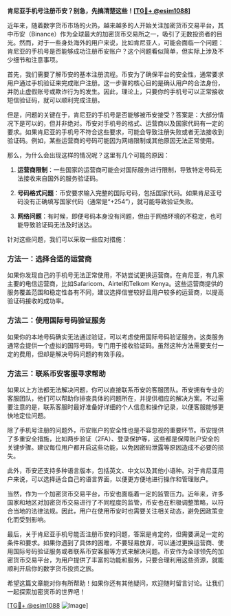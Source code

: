 **肯尼亚手机号注册币安？别急，先搞清楚这些！[[TG💪+ @esim1088](https://t.me/s/esim1088)]**

近年来，随着数字货币市场的火热，越来越多的人开始关注加密货币交易平台，其中币安（Binance）作为全球最大的加密货币交易所之一，吸引了无数投资者的目光。然而，对于一些身处海外的用户来说，比如肯尼亚人，可能会面临一个问题：肯尼亚的手机号是否能够成功注册币安账户？这个问题看似简单，但实际上涉及不少细节和注意事项。

首先，我们需要了解币安的基本注册流程。币安为了确保平台的安全性，通常要求用户通过手机验证来完成账户注册。这一步骤的核心目的是确认用户的合法身份，并防止虚假账号或欺诈行为的发生。因此，理论上，只要你的手机号可以正常接收短信验证码，就可以顺利完成注册。

但是，问题的关键在于，肯尼亚的手机号是否能够被币安接受？答案是：大部分情况下是可以的，但并非绝对。币安对手机号的格式、运营商以及国家代码有一定的要求。如果肯尼亚的手机号不符合这些要求，可能会导致注册失败或者无法接收到验证码。例如，某些运营商的号码可能因为网络限制或其他原因无法正常使用。

那么，为什么会出现这样的情况呢？这里有几个可能的原因：

1. **运营商限制**：一些国家的运营商可能会对国际服务进行限制，导致特定号码无法接收来自国外的服务验证码。
   
2. **号码格式问题**：币安要求输入完整的国际号码，包括国家代码。如果肯尼亚号码没有正确填写国家代码（通常是“+254”），就可能导致验证失败。

3. **网络问题**：有时候，即便号码本身没有问题，但由于网络环境的不稳定，也可能导致验证码无法及时送达。

针对这些问题，我们可以采取一些应对措施：

### 方法一：选择合适的运营商

如果你发现自己的手机号无法正常使用，不妨尝试更换运营商。在肯尼亚，有几家主要的电信运营商，比如Safaricom、Airtel和Telkom Kenya。这些运营商提供的服务覆盖范围和稳定性各有不同，建议选择信誉较好且用户较多的运营商，以提高验证码接收的成功率。

### 方法二：使用国际号码验证服务

如果你的本地号码确实无法通过验证，可以考虑使用国际号码验证服务。这类服务通常会提供一个虚拟的国际号码，专门用于接收验证码。虽然这种方法需要支付一定的费用，但却是解决号码问题的有效手段。

### 方法三：联系币安客服寻求帮助

如果以上方法都无法解决问题，你可以直接联系币安的客服团队。币安拥有专业的客服团队，他们可以帮助你排查具体的问题所在，并提供相应的解决方案。不过需要注意的是，联系客服时最好准备好详细的个人信息和操作记录，以便客服能够更快地定位问题。

除了手机号注册的问题外，币安账户的安全性也是不容忽视的重要环节。币安提供了多重安全措施，比如两步验证（2FA）、登录保护等，这些都是保障账户安全的关键步骤。建议每位用户都开启这些功能，以免因密码泄露等原因造成不必要的损失。

此外，币安还支持多种语言版本，包括英文、中文以及其他小语种。对于肯尼亚用户来说，可以选择适合自己的语言界面，以便更方便地进行操作和管理账户。

当然，作为一个加密货币交易平台，币安也面临着一定的监管压力。近年来，许多国家和地区对加密货币交易进行了不同程度的监管，币安也在积极调整策略，以符合当地的法律法规。因此，用户在使用币安时也需要关注相关动态，避免因政策变化而受到影响。

最后，关于肯尼亚手机号能否注册币安的问题，答案是肯定的，但需要满足一定的条件和要求。如果你遇到了具体的困难，不要轻易放弃，可以通过更换运营商、使用国际号码验证服务或者联系币安客服等方式来解决问题。币安作为全球领先的加密货币交易平台，为用户提供了丰富的功能和服务，只要合理利用这些资源，就能顺利开启你的数字货币投资之旅。

希望这篇文章能对你有所帮助！如果你还有其他疑问，欢迎随时留言讨论。让我们一起探索加密货币的世界吧！

[[TG💪+ @esim1088](https://t.me/s/esim1088) ![Image](https://i.postimg.cc/4NQfJmqS/Snipaste-2025-05-13-00-14-12.png)]